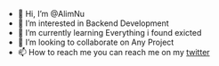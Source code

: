 - 👋 Hi, I’m @AlimNu
- 👀 I’m interested in Backend Development
- 🌱 I’m currently learning Everything i found exicted
- 💞️ I’m looking to collaborate on Any Project 
- 📫 How to reach me you can reach me on my [twitter]

<!---
AlimNu/AlimNu is a ✨ special ✨ repository because its `README.md` (this file) appears on your GitHub profile.
You can click the Preview link to take a look at your changes.
--->

[twitter]:https://twitter.com/lmnriqle

